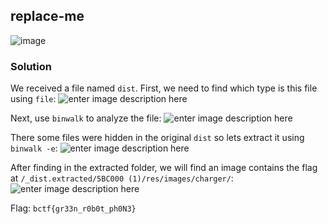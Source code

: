 ## replace-me
![image](https://github.com/thduy03/BuckeyeCTF-2023/assets/126741377/34add0fa-3e5b-4cc3-ac50-9b77751a5f10)
### Solution
We received a file named `dist`. First, we need to find which type is this file using `file`:
![enter image description here](https://i.imgur.com/NbA607S.png)

Next, use `binwalk` to analyze the file:
![enter image description here](https://i.imgur.com/e7vWsnq.png)

There some files were hidden in the original `dist` so lets extract it using `binwalk -e`:
![enter image description here](https://i.imgur.com/TGFj82r.png)

After finding in the extracted folder, we will find an image contains the flag at `/_dist.extracted/5BC000 (1)/res/images/charger/`:
![enter image description here](https://i.imgur.com/cLCwTdz.png)

Flag: `bctf{gr33n_r0b0t_ph0N3}`
